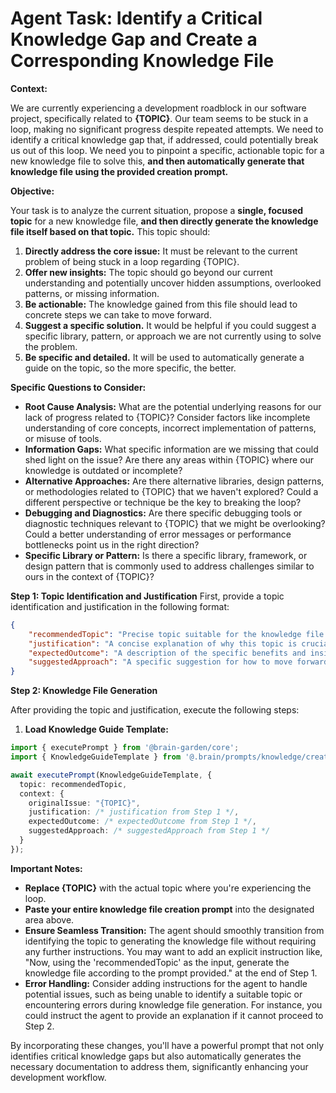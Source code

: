 # Agent Task: Identify a Critical Knowledge Gap and Create a Corresponding Knowledge File

**Context:**

We are currently experiencing a development roadblock in our software project, specifically related to **{TOPIC}**. Our team seems to be stuck in a loop, making no significant progress despite repeated attempts. We need to identify a critical knowledge gap that, if addressed, could potentially break us out of this loop. We need you to pinpoint a specific, actionable topic for a new knowledge file to solve this, **and then automatically generate that knowledge file using the provided creation prompt.**

**Objective:**

Your task is to analyze the current situation, propose a **single, focused topic** for a new knowledge file, **and then directly generate the knowledge file itself based on that topic.** This topic should:

1.  **Directly address the core issue:** It must be relevant to the current problem of being stuck in a loop regarding {TOPIC}.
2.  **Offer new insights:** The topic should go beyond our current understanding and potentially uncover hidden assumptions, overlooked patterns, or missing information.
3.  **Be actionable:** The knowledge gained from this file should lead to concrete steps we can take to move forward.
4.  **Suggest a specific solution.** It would be helpful if you could suggest a specific library, pattern, or approach we are not currently using to solve the problem.
5.  **Be specific and detailed.** It will be used to automatically generate a guide on the topic, so the more specific, the better.

**Specific Questions to Consider:**

- **Root Cause Analysis:** What are the potential underlying reasons for our lack of progress related to {TOPIC}? Consider factors like incomplete understanding of core concepts, incorrect implementation of patterns, or misuse of tools.
- **Information Gaps:** What specific information are we missing that could shed light on the issue? Are there any areas within {TOPIC} where our knowledge is outdated or incomplete?
- **Alternative Approaches:** Are there alternative libraries, design patterns, or methodologies related to {TOPIC} that we haven't explored? Could a different perspective or technique be the key to breaking the loop?
- **Debugging and Diagnostics:** Are there specific debugging tools or diagnostic techniques relevant to {TOPIC} that we might be overlooking? Could a better understanding of error messages or performance bottlenecks point us in the right direction?
- **Specific Library or Pattern:** Is there a specific library, framework, or design pattern that is commonly used to address challenges similar to ours in the context of {TOPIC}?

**Step 1: Topic Identification and Justification**
First, provide a topic identification and justification in the following format:

```json
{
	"recommendedTopic": "Precise topic suitable for the knowledge file creation prompt",
	"justification": "A concise explanation of why this topic is crucial and how it addresses the identified issues.",
	"expectedOutcome": "A description of the specific benefits and insights we expect to gain from creating a knowledge file on this topic.",
	"suggestedApproach": "A specific suggestion for how to move forward, such as using a new library or pattern. Explain why this might work."
}
```

**Step 2: Knowledge File Generation**

After providing the topic and justification, execute the following steps:

1. **Load Knowledge Guide Template:**

```typescript
import { executePrompt } from '@brain-garden/core';
import { KnowledgeGuideTemplate } from '@.brain/prompts/knowledge/create-knowledge-guide.md';

await executePrompt(KnowledgeGuideTemplate, {
  topic: recommendedTopic,
  context: {
    originalIssue: "{TOPIC}",
    justification: /* justification from Step 1 */,
    expectedOutcome: /* expectedOutcome from Step 1 */,
    suggestedApproach: /* suggestedApproach from Step 1 */
  }
});
```

**Important Notes:**

- **Replace {TOPIC}** with the actual topic where you're experiencing the loop.
- **Paste your entire knowledge file creation prompt** into the designated area above.
- **Ensure Seamless Transition:** The agent should smoothly transition from identifying the topic to generating the knowledge file without requiring any further instructions. You may want to add an explicit instruction like, "Now, using the 'recommendedTopic' as the input, generate the knowledge file according to the prompt provided." at the end of Step 1.
- **Error Handling:** Consider adding instructions for the agent to handle potential issues, such as being unable to identify a suitable topic or encountering errors during knowledge file generation. For instance, you could instruct the agent to provide an explanation if it cannot proceed to Step 2.

By incorporating these changes, you'll have a powerful prompt that not only identifies critical knowledge gaps but also automatically generates the necessary documentation to address them, significantly enhancing your development workflow.
